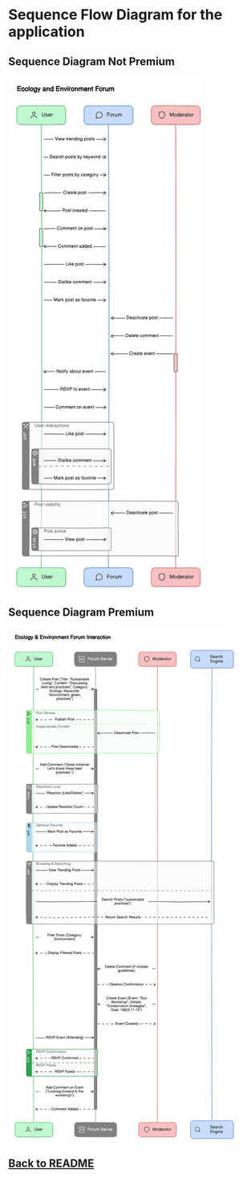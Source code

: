 # Sequence Flow Diagram for the application

## Sequence Diagram Not Premium

![Sequence Diagram Not Premium](SD_Not_Premium.svg)

## Sequence Diagram Premium

![Sequence Diagram Premium](SD_Premium.svg)

## [Back to README](../README.md)